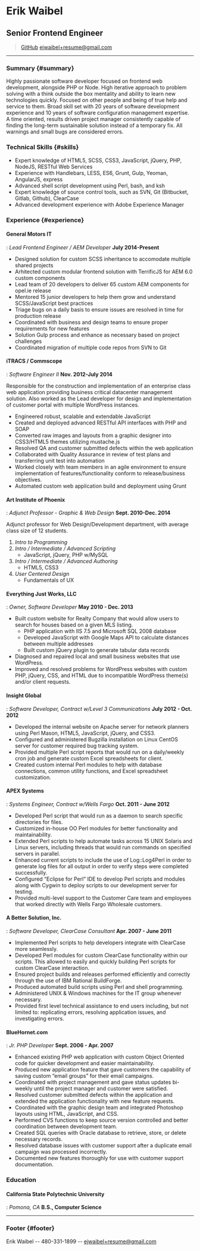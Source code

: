 # Erik Waibel
## Senior Frontend Engineer

> [GitHub](http://www.github.com/ejwaibel)
> [ejwaibel+resume@gmail.com](ejwaibel+resume@gmail.com)

------

### Summary {#summary}

Highly passionate software developer focused on frontend web development, alongside PHP or Node. 
High iterative approach to problem solving with a think outside the box mentality and ability to learn new technologies quickly. 
Focused on other people and being of true help and service to them.  Broad skill set with 20 years of software development experience and 10 years of software configuration management expertise. 
A time oriented, results driven project manager consistently capable of finding the long-term sustainable solution instead of a temporary fix. All warnings and small bugs are considered errors.

### Technical Skills {#skills}

* Expert knowledge of HTML5, SCSS, CSS3, JavaScript, jQuery, PHP, NodeJS, RESTful Web Services
* Experience with Handlebars, LESS, ES6, Grunt, Gulp, Yeoman, AngularJS, express
* Advanced shell script development using Perl, bash, and ksh
* Expert knowledge of source control tools, such as SVN, Git (Bitbucket, Gitlab, Github), ClearCase
* Advanced development experience with Adobe Experience Manager

### Experience {#experience}

#### General Motors IT
: *Lead Frontend Engineer / AEM Developer*
  __July 2014-Present__

* Designed solution for custom SCSS inheritance to accomodate multiple shared projects  
* Arhitected custom modular frontend solution with TerrificJS for AEM 6.0 custom components
* Lead team of 20 developers to deliver 65 custom AEM components for opel.ie release
* Mentored 15 junior developers to help them grow and understand SCSS/JavaScript best practices
* Triage bugs on a daily basis to ensure issues are resolved in time for production release
* Coordinated with business and design teams to ensure proper requirements for new features
* Solution Gulp process and enhance as necessary based on project challenges
* Coordinated migration of multiple code repos from SVN to Git

#### iTRACS / Commscope
: *Software Engineer II*
  __Nov. 2012-July 2014__

Responsible for the construction and implementation of an enterprise class web application providing business critical datacenter management solution. Also worked as the Lead developer for design and implementation of customer portal with multiple WordPress instances.

* Engineered robust, scalable and extendable JavaScript
* Created and deployed advanced RESTful API interfaces with PHP and SOAP
* Converted raw images and layouts from a graphic designer into CSS3/HTML5 themes utilizing mustache.js
* Resolved QA and customer submitted defects within the web application
* Collaborated with Quality Assurance in review of test plans and transferring unit test into automation
* Worked closely with team members in an agile environment to ensure implementation of features/functionality conform to release/business objectives.
* Automated custom web application build and deployment using Grunt

#### Art Institute of Phoenix
: *Adjunct Professor - Graphic & Web Design*
  __Sept. 2010-Dec. 2014__

Adjunct professor for Web Design/Development department, with average class size of 12 students. 

1. *Intro to Programming* 
2. *Intro / Intermediate / Advanced Scripting* 
   * JavaScript, jQuery, PHP w/MySQL
3. *Intro / Intermediate / Advanced Authoring*
   * HTML5, CSS3
4. *User Centered Design*
   * Fundamentals of UX

#### Everything Just Works, LLC
: *Owner, Software Developer*
  __May 2010 - Dec. 2013__

* Built custom website for Realty Company that would allow users to search for houses based on a given MLS listing.
  * PHP application with IIS 7.5 and Microsoft SQL 2008 database
  * Developed JavaScript with Google Maps API to calculate distances between multiple addresses
  * Built custom jQuery plugin to generate tabular data records
* Diagnosed and repaired local and small business websites that use WordPress.
* Improved and resolved problems for WordPress websites with custom PHP, jQuery, CSS, and HTML due to incompatible WordPress theme(s) and/or client requests.

#### Insight Global
: *Software Developer, Contract w/Level 3 Communications*
  __July 2012 - Oct. 2012__

* Developed the internal website on Apache server for network planners using Perl Mason, HTML5, JavaScript, jQuery, and CSS3.
* Configured and administered Bugzilla installation on Linux CentOS server for customer required bug tracking system.
* Provided multiple Perl script reports that would run on a daily/weekly cron job and generate custom Excel spreadsheets for client.
* Created custom internal Perl modules to help with database connections, common utility functions, and Excel spreadsheet customization.

#### APEX Systems
: *Systems Engineer, Contract w/Wells Fargo*
  __Oct. 2011 - June 2012__

* Developed Perl script that would run as a daemon to search specific directories for files. 
* Customized in-house OO Perl modules for better functionality and maintainability. 
* Extended Perl scripts to help automate tasks across 15 UNIX Solaris and Linux servers, including threads that would run commands on specified servers in parallel.
* Enhanced current scripts to include the use of Log::Log4Perl in order to generate log files for all output in order to verify steps were completed successfully.
* Configured “Eclipse for Perl” IDE to develop Perl scripts and modules along with Cygwin to deploy scripts to our development server for testing.
* Provided multi-level support to the Customer Care team and employees that worked directly with Wells Fargo Wholesale customers.

#### A Better Solution, Inc.
: *Software Developer, ClearCase Consultant*
  __Apr. 2007 - June 2011__

* Implemented Perl scripts to help developers integrate with ClearCase more seamlessly.
* Developed Perl modules for custom ClearCase functionality within our scripts. This allowed to easily and quickly building Perl scripts for custom ClearCase interaction.
* Ensured project builds and releases performed efficiently and correctly through the use of IBM Rational BuildForge.
* Produced automated build scripts using Perl and shell programming.
* Administered UNIX & Windows machines for the IT group whenever necessary.
* Provided first level technical assistance to end users including, but not limited to: replicating errors, resolving application issues, and investigating errors.

#### BlueHornet.com
: *Jr. PHP Developer*
  __Sept. 2006 - Apr. 2007__

* Enhanced existing PHP web application with custom Object Oriented code for quicker development and easier maintainability.
* Produced new application feature that gave customers the capability of saving custom “email groups” for their email campaigns.
* Coordinated with project management and gave status updates bi-weekly until the project manager and customer were satisfied.
* Resolved customer submitted defects within the application and extended the application functionality with new feature requests.
* Coordinated with the graphic design team and integrated Photoshop layouts using HTML, JavaScript, and CSS.
* Performed CVS functions to keep source version controlled and better coordination between development team.
* Created SQL queries with Oracle database to retrieve, store, or delete necessary records.
* Resolved database issues with customer support after a duplicate email campaign was processed incorrectly.
* Documented new features thoroughly for use with customer support documentation.

### Education

#### California State Polytechnic University
: *Pomona, CA*
  __B.S., Computer Science__

-----

### Footer {#footer}

Erik Waibel -- 480-331-1899 -- [ejwaibel+resume@gmail.com](ejwaibel+resume@gmail.com)
